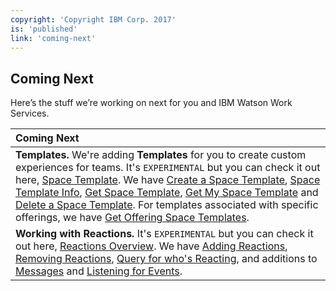 ```yaml
---
copyright: 'Copyright IBM Corp. 2017'
is: 'published'
link: 'coming-next'
---
```

## Coming Next

Here’s the stuff we’re working on next for you and IBM Watson Work Services.

| Coming Next   |
| :-------------|
| **Templates.** We're adding **Templates** for you to create custom experiences for teams. It's `EXPERIMENTAL` but you can check it out here, [Space Template](https://github.com/watsonwork/watsonwork-developer-docs/blob/master/guides/V1_space_template_main.md). We have [Create a Space Template](https://github.com/watsonwork/watsonwork-developer-docs/blob/master/guides/V1_create_space_template.md), [Space Template Info](https://github.com/watsonwork/watsonwork-developer-docs/blob/master/guides/V1_space_template_info.md), [Get Space Template](https://github.com/watsonwork/watsonwork-developer-docs/blob/master/guides/V1_get_space_template.md), [Get My Space Template](https://github.com/watsonwork/watsonwork-developer-docs/blob/master/guides/V1_get_my_space_templates.md) and [Delete a Space Template](https://github.com/watsonwork/watsonwork-developer-docs/blob/master/guides/V1_delete_space_template.md). For templates associated with specific offerings, we have [Get Offering Space Templates](https://github.com/watsonwork/watsonwork-developer-docs/blob/master/guides/V1_get_offering_space_templates.md).              |
| **Working with Reactions.** It's `EXPERIMENTAL` but you can check it out here, [Reactions Overview](https://github.com/watsonwork/watsonwork-developer-docs/blob/master/guides/V1_wwsg_Reactions.md). We have [Adding Reactions](https://github.com/watsonwork/watsonwork-developer-docs/blob/master/guides/V1_Add_Reaction.md), [Removing Reactions](https://github.com/watsonwork/watsonwork-developer-docs/blob/master/guides/V1_Remove_Reaction.md), [Query for who's Reacting](https://github.com/watsonwork/watsonwork-developer-docs/blob/master/guides/V1_Reacting_Users.md), and additions to [Messages](./guides/V1_message_main.md) and [Listening for Events](./guides/V1_wwsg_Webhooks.md).              |


